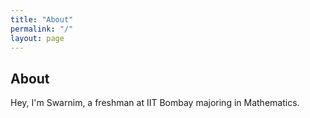 ```yaml
---
title: "About"
permalink: "/"
layout: page
---
```


## About

Hey, I'm Swarnim, a freshman at IIT Bombay majoring in Mathematics.
